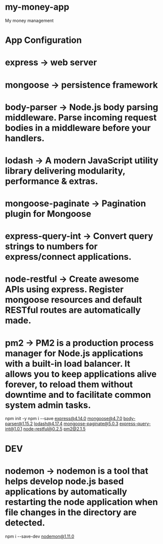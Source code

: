 # my-money-app

My money management

# App Configuration

# express -> web server

# mongoose -> persistence framework

# body-parser -> Node.js body parsing middleware. Parse incoming request bodies in a middleware before your handlers.

# lodash -> A modern JavaScript utility library delivering modularity, performance & extras.

# mongoose-paginate -> Pagination plugin for Mongoose

# express-query-int -> Convert query strings to numbers for express/connect applications.

# node-restful -> Create awesome APIs using express. Register mongoose resources and default RESTful routes are automatically made.

# pm2 -> PM2 is a production process manager for Node.js applications with a built-in load balancer. It allows you to keep applications alive forever, to reload them without downtime and to facilitate common system admin tasks.

npm init -y
npm i --save express@4.14.0 mongoose@4.7.0 body-parser@1.15.2 lodash@4.17.4 mongoose-paginate@5.0.3 express-query-int@1.0.1 node-restful@0.2.5 pm2@2.1.5

# DEV

# nodemon -> nodemon is a tool that helps develop node.js based applications by automatically restarting the node application when file changes in the directory are detected.

npm i --save-dev nodemon@1.11.0
